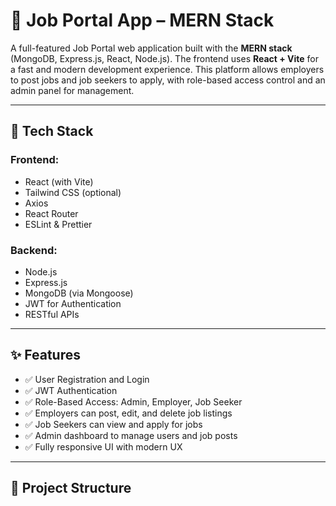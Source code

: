 # 💼 Job Portal App – MERN Stack

A full-featured Job Portal web application built with the **MERN stack** (MongoDB, Express.js, React, Node.js). The frontend uses **React + Vite** for a fast and modern development experience. This platform allows employers to post jobs and job seekers to apply, with role-based access control and an admin panel for management.

---

## 🚀 Tech Stack

### Frontend:
- React (with Vite)
- Tailwind CSS (optional)
- Axios
- React Router
- ESLint & Prettier

### Backend:
- Node.js
- Express.js
- MongoDB (via Mongoose)
- JWT for Authentication
- RESTful APIs

---

## ✨ Features

- ✅ User Registration and Login
- ✅ JWT Authentication
- ✅ Role-Based Access: Admin, Employer, Job Seeker
- ✅ Employers can post, edit, and delete job listings
- ✅ Job Seekers can view and apply for jobs
- ✅ Admin dashboard to manage users and job posts
- ✅ Fully responsive UI with modern UX

---

## 📁 Project Structure

